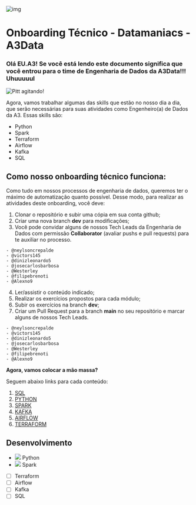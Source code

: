 ![img](https://media-exp1.licdn.com/dms/image/C4D1BAQHBVKgmW9thLg/company-background_10000/0/1637958085777?e=2159024400&v=beta&t=ZtcP-m1jeGmdCGtDdcLaGneCfR0t1LQxXIvwBAGhh4I)
<h1> 
    Onboarding Técnico - Datamaniacs - A3Data 
</h1>
<h3>
    Olá EU.A3! Se você está lendo este documento significa que você entrou para o time de Engenharia de Dados da A3Data!!! Uhuuuuul
</h3>

![Pitt agitando!](https://media.giphy.com/media/VGJPsBvlsHDyw/giphy.gif)

Agora, vamos trabalhar algumas das skills que estão no nosso dia a dia, que serão necessárias para suas atividades como Engenheiro(a) de Dados da A3. Essas skills são:

- Python
- Spark
- Terraform
- Airflow
- Kafka
- SQL

## Como nosso onboarding técnico funciona:

Como tudo em nossos processos de engenharia de dados, queremos ter o máximo de automatização quanto possível. Desse modo, para realizar as atividades deste onboarding, você deve:

1) Clonar o repositório e subir uma cópia em sua conta github;
2) Criar uma nova branch **dev** para modificações;
3) Você pode convidar alguns de nossos Tech Leads da Engenharia de Dados com permissão **Collaborator** (avaliar pushs e pull requests) para te auxiliar no processo.
```
- @neylsoncrepalde
- @victors145
- @dinizleonardo5
- @josecarlosbarbosa
- @Westerley
- @filipebrenoti
- @Alexno9
``` 
4) Ler/assistir o conteúdo indicado;
5) Realizar os exercícios propostos para cada módulo;
6) Subir os exercícios na branch **dev**;
7) Criar um Pull Request para a branch **main** no seu repositório e marcar alguns de nossos Tech Leads.
```
- @neylsoncrepalde
- @victors145
- @dinizleonardo5
- @josecarlosbarbosa
- @Westerley
- @filipebrenoti
- @Alexno9
``` 

**Agora, vamos colocar a mão massa?**

Seguem abaixo links para cada conteúdo:

1) [SQL](1-sql/onboarding-sql.ipynb)
2) [PYTHON](1-python/1-2-python-exercicios.md)
3) [SPARK](2-spark/2-2-spark-exercicios.md)
4) [KAFKA](4-kafka/5-2-kafka-exercicios.md)
5) [AIRFLOW](5-airflow/4-2-airflow-exercicios.md)
6) [TERRAFORM](6-terraform/3-2-terraform-exercicios.md)

## Desenvolvimento
- ![](https://geps.dev/progress/10) Python
- ![](https://geps.dev/progress/10) Spark
- [ ] Terraform
- [ ] Airflow
- [ ] Kafka
- [ ] SQL